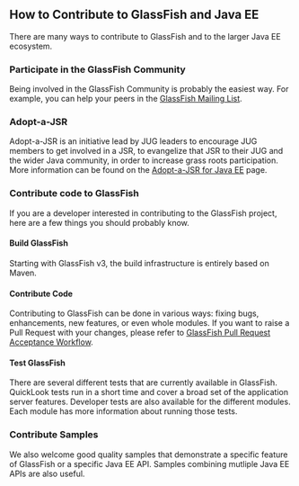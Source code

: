## How to Contribute to GlassFish and Java EE

There are many ways to contribute to GlassFish and to the larger Java EE ecosystem.

### Participate in the GlassFish Community

Being involved in the GlassFish Community is probably the easiest way. For example, you can help your peers in the [GlassFish Mailing List](https://javaee.groups.io/g/glassfish).

### Adopt-a-JSR

Adopt-a-JSR is an initiative lead by JUG leaders to encourage JUG members to get involved in a JSR, to evangelize that JSR to their JUG and the wider Java community, in order to increase grass roots participation.  
More information can be found on the [Adopt-a-JSR for Java EE](https://community.oracle.com/community/java/jcp/adopt-a-jsr) page.

### Contribute code to GlassFish

If you are a developer interested in contributing to the GlassFish project, here are a few things you should probably know.  


#### Build GlassFish

Starting with GlassFish v3, the build infrastructure is entirely based on Maven.  


#### Contribute Code

Contributing to GlassFish can be done in various ways: fixing bugs, enhancements, new features, or even whole modules. If you want to raise a Pull Request with your changes, please refer to [GlassFish Pull Request Acceptance Workflow](glassfish-pullrequest.md).


#### Test GlassFish

There are several different tests that are currently available in GlassFish. QuickLook tests run in a short time and cover a broad set of the application server features. Developer tests are also available for the different modules. Each module has more information about running those tests.  

### Contribute Samples

We also welcome good quality samples that demonstrate a specific feature of GlassFish or a specific Java EE API. Samples combining mutliple Java EE APIs are also useful.

